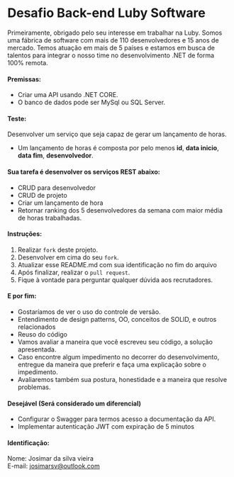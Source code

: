 # Desafio Back-end Luby Software
Primeiramente, obrigado pelo seu interesse em trabalhar na Luby. Somos uma fábrica de software com mais de 110 desenvolvedores e 15 anos de mercado. Temos atuação em mais de 5 países e estamos em busca de talentos para integrar o nosso time no desenvolvimento .NET de forma 100% remota.

#### Premissas:
- Criar uma API usando .NET CORE.
- O banco de dados pode ser  MySql ou SQL Server.

#### Teste:
Desenvolver um serviço que seja capaz de gerar um lançamento de horas.
- Um lançamento de horas é composta por pelo menos **id**, **data inicio**, **data fim**, **desenvolvedor**.

#### Sua tarefa é desenvolver os serviços REST abaixo:
- CRUD para desenvolvedor
- CRUD de projeto
- Criar um lançamento de hora
- Retornar ranking dos 5 desenvolvedores da semana com maior média de horas trabalhadas.

#### Instruções:
1. Realizar `fork` deste projeto.
2. Desenvolver em cima do seu `fork`.
3. Atualizar esse README.md com sua identificação no fim do arquivo
4. Após finalizar, realizar o `pull request`.
5. Fique à vontade para perguntar qualquer dúvida aos recrutadores.

#### E por fim:
- Gostaríamos de ver o uso do controle de versão.
- Entendimento de design patterns, OO, conceitos de SOLID, e outros relacionados
- Reuso do código
- Vamos avaliar a maneira que você escreveu seu código, a solução apresentada.
- Caso encontre algum impedimento no decorrer do desenvolvimento, entregue da maneira que preferir e faça uma explicação sobre o impedimento.
- Avaliaremos também sua postura, honestidade e a maneira que resolve problemas.

#### Desejável (Será considerado um diferencial)
- Configurar o Swagger para termos acesso a documentação da API.
- Implementar autenticação JWT com expiração de 5 minutos

#### Identificação:
Nome: Josimar da silva vieira <br/>
E-mail: josimarsv@outlook.com
